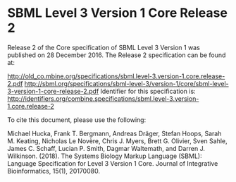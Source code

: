 # SBML Level 3 Version 1 Core Release 2
Release 2 of the Core specification of SBML Level 3 Version 1 was published on 28 December 2016. The Release 2 specification can be found at:

http://old_co.mbine.org/specifications/sbml.level-3.version-1.core.release-2.pdf
http://sbml.org/specifications/sbml-level-3/version-1/core/sbml-level-3-version-1-core-release-2.pdf
Identifier for this specification is: http://identifiers.org/combine.specifications/sbml.level-3.version-1.core.release-2

To cite this document, please use the following:

Michael Hucka, Frank T. Bergmann, Andreas Dräger, Stefan Hoops, Sarah M. Keating, Nicholas Le Novère, Chris J. Myers, Brett G. Olivier, Sven Sahle, James C. Schaff, Lucian P. Smith, Dagmar Waltemath, and Darren J. Wilkinson. (2018). The Systems Biology Markup Language (SBML): Language Specification for Level 3 Version 1 Core. Journal of Integrative Bioinformatics, 15(1), 20170080.